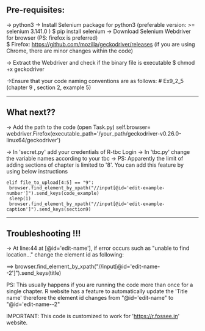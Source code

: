 Pre-requisites:
---------------
-> python3
-> Install Selenium package for python3 (preferable version: >= selenium 3.141.0 )
    $ pip install selenium 
-> Download Selenium Webdriver for browser (PS: firefox is preferred)   
    $ Firefox: https://github.com/mozilla/geckodriver/releases  (if you are using Chrome, there are minor changes within the code)

-> Extract the Webdriver and check if the binary file is executable
    $ chmod +x geckodriver
    
->Ensure that your code naming conventions are as follows: 
    # Ex9_2_5 (chapter 9 , section 2, example 5)   
    
--------------------------------------------------------------------------------------------- 

What next??
------------
-> Add the path to the code (open Task.py)
    self.browser= webdriver.Firefox(executable_path='/your_path/geckodriver-v0.26.0-linux64/geckodriver')

-> In 'secret.py' add your credentials of R-tbc Login
-> In 'tbc.py' change the variable names according to your tbc
-> PS: Apparently the limit of adding sections of chapter is limited to '8'. You can add this feature by using
       below instructions

    elif file_to_upload[4:5] == "9":
     browser.find_element_by_xpath("//input[@id='edit-example-number']").send_keys(code_example)   
     sleep(1)  
     browser.find_element_by_xpath("//input[@id='edit-example-caption']").send_keys(section9)

--------------------------------------------------------------------------------------------------

Troubleshooting !!!
-------------------

-> At line:44 at [@id='edit-name'], if error occurs such as "unable to find location..." 
    change the element id as following:

==> browser.find_element_by_xpath("//input[@id='edit-name--2']").send_keys(title)
    
PS: This usually happens if you are running the code more than once for a single chapter. R website has a feature to automatically
    update the 'Title name' therefore the element id changes from "@id='edit-name" to "@id='edit-name--2"










IMPORTANT: This code is customized to work for 'https://r.fossee.in' website.  

